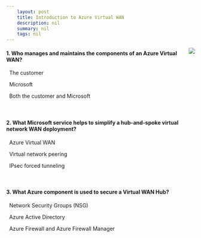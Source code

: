 ```yaml
---
    layout: post
    title: Introduction to Azure Virtual WAN 
    description: nil
    summary: nil
    tags: nil
---
```



 <a target="_blank" href="https://docs.microsoft.com/en-us/learn/modules/introduction-azure-virtual-wan/5-knowledge-check/"><i class="fas fa-external-link-alt"></i> </a>
 <img align="right" src="https://docs.microsoft.com/en-us/learn/achievements/introduction-to-azure-virtual-wan.svg">
####  1. Who manages and maintains the components of an Azure Virtual WAN?


<i class='far fa-square'></i> &nbsp;&nbsp;The customer

<i class='fas fa-check-square' style='color: Dodgerblue;'></i> &nbsp;&nbsp;Microsoft

<i class='far fa-square'></i> &nbsp;&nbsp;Both the customer and Microsoft
<br />
<br />
<br />

####  2. What Microsoft service helps to simplify a hub-and-spoke virtual network WAN deployment?


<i class='fas fa-check-square' style='color: Dodgerblue;'></i> &nbsp;&nbsp;Azure Virtual WAN

<i class='far fa-square'></i> &nbsp;&nbsp;Virtual network peering

<i class='far fa-square'></i> &nbsp;&nbsp;IPsec forced tunneling
<br />
<br />
<br />

####  3. What Azure component is used to secure a Virtual WAN Hub?


<i class='far fa-square'></i> &nbsp;&nbsp;Network Security Groups (NSG)

<i class='far fa-square'></i> &nbsp;&nbsp;Azure Active Directory

<i class='fas fa-check-square' style='color: Dodgerblue;'></i> &nbsp;&nbsp;Azure Firewall and Azure Firewall Manager
<br />
<br />
<br />
